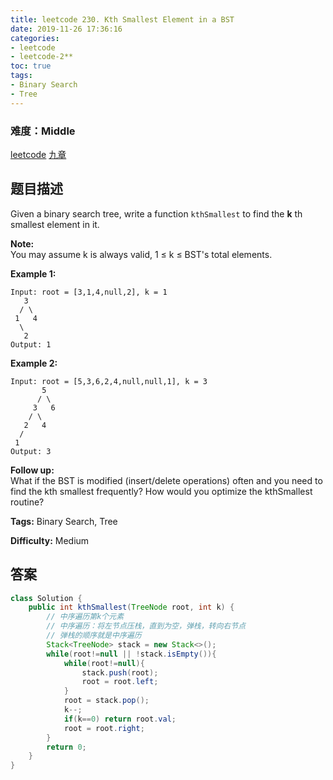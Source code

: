 ```yaml
---
title: leetcode 230. Kth Smallest Element in a BST
date: 2019-11-26 17:36:16
categories:
- leetcode
- leetcode-2**
toc: true
tags:
- Binary Search
- Tree
---
```

### 难度：Middle

<a href="https://leetcode.com/problems/kth-smallest-element-in-a-bst/">leetcode</a>
<a href="https://www.jiuzhang.com/solution/kth-smallest-element-in-a-bst/">九章</a>
## 题目描述
Given a binary search tree, write a function `kthSmallest` to find the **k**
th smallest element in it.

**Note:**  
You may assume k is always valid, 1 ≤ k ≤ BST's total elements.

**Example 1:**
        
    Input: root = [3,1,4,null,2], k = 1
       3
      / \
     1   4
      \
       2
    Output: 1

**Example 2:**
        
    Input: root = [5,3,6,2,4,null,null,1], k = 3
           5
          / \
         3   6
        / \
       2   4
      /
     1
    Output: 3
    

**Follow up:**  
What if the BST is modified (insert/delete operations) often and you need to
find the kth smallest frequently? How would you optimize the kthSmallest
routine?


**Tags:** Binary Search, Tree

**Difficulty:** Medium
## 答案
<!--more-->
```java
class Solution {
    public int kthSmallest(TreeNode root, int k) {
        // 中序遍历第k个元素
        // 中序遍历：将左节点压栈，直到为空，弹栈，转向右节点
        // 弹栈的顺序就是中序遍历
        Stack<TreeNode> stack = new Stack<>();
        while(root!=null || !stack.isEmpty()){
            while(root!=null){
                stack.push(root);
                root = root.left;
            }
            root = stack.pop();
            k--;
            if(k==0) return root.val;
            root = root.right;
        }
        return 0;
    }
}
```
